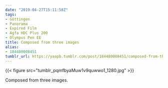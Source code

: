 ```yaml
---
date: "2019-04-27T15:11:58Z"
tags:
- Göttingen
- Panorama
- Expired Film
- Agfa HDC Plus 200
- Olympus Pen EE
title: Composed from three images
alias:
- 184480008451
tumblr_url: https://yaapb.tumblr.com/post/184480008451/composed-from-three-images
---
```

{{< figure src="tumblr_pqmfbyaMuw1v9quwwo1_1280.jpg" >}}

Composed from three images.
